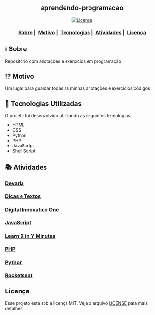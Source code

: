<h2 align="center">aprendendo-programacao</h2>

<p align="center">
  <a href="LICENSE">
    <img alt="License" src="https://img.shields.io/badge/license-MIT-%23F8952D">
  </a>
</p>

<h3 align="center">
  <a href="#information_source-sobre">Sobre</a>&nbsp;|&nbsp;
  <a href="#interrobang-motivo">Motivo</a>&nbsp;|&nbsp;
  <a href="#rocket-tecnologias-utilizadas">Tecnologias</a>&nbsp;|&nbsp;
  <a href="#books-atividades">Atividades</a>&nbsp;|&nbsp;
  <a href="#licença">Licença</a>
</h3>

## :information_source: Sobre

Repositório com anotações e exercícios em programação

## :interrobang: Motivo

Um lugar para guardar todas as minhas anotações e exercícios/códigos

## :rocket: Tecnologias Utilizadas

O projeto foi desenvolvido utilizando as seguintes tecnologias

- HTML
- CSS
- Python
- PHP
- JavaScript
- Shell Script

## :books: Atividades

<h3>
	<a href="https://github.com/vdonoladev/aprendendo-programacao/tree/master/Devaria">Devaria</a>
</h3>

<h3>
	<a href="https://github.com/vdonoladev/aprendendo-programacao/tree/master/Dicas%20e%20Textos">Dicas e Textos</a>
</h3>

<h3>
	<a href="https://github.com/vdonoladev/aprendendo-programacao/tree/master/Digital%20Innovation%20One">Digital Innovation One</a>
</h3>

<h3>
	<a href="https://github.com/vdonoladev/aprendendo-programacao/tree/master/JavaScript">JavaScript</a>
</h3>

<h3>
	<a href="https://github.com/vdonoladev/aprendendo-programacao/tree/master/Learn%20X%20in%20Y%20Minutes">Learn X in Y Minutes</a>
</h3>

<h3>
	<a href="https://github.com/vdonoladev/aprendendo-programacao/tree/master/PHP">PHP</a>
</h3>

<h3>
	<a href="https://github.com/vdonoladev/aprendendo-programacao/tree/master/Python">Python</a>
</h3>

<h3>
	<a href="https://github.com/vdonoladev/aprendendo-programacao/tree/master/Rocketseat">Rocketseat</a>
</h3>

## Licença

Esse projeto está sob a licença MIT. Veja o arquivo [LICENSE](LICENSE) para mais detalhes.

